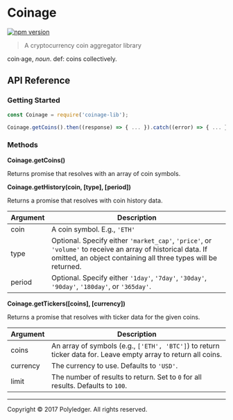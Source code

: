 # Coinage

[![npm version](https://badge.fury.io/js/coinage-lib.svg)](https://badge.fury.io/js/coinage-lib)

> A cryptocurrency coin aggregator library

coin·age, _noun_. def: coins collectively.

## API Reference

### Getting Started

```javascript
const Coinage = require('coinage-lib');

Coinage.getCoins().then((response) => { ... }).catch((error) => { ... });
```

### Methods

**Coinage.getCoins()**

Returns promise that resolves with an array of coin symbols.

**Coinage.getHistory(coin, [type], [period])**

Returns a promise that resolves with coin history data.

| Argument | Description                                                                                                                                                                  |
| -------- | ---------------------------------------------------------------------------------------------------------------------------------------------------------------------------- |
| coin     | A coin symbol. E.g., `'ETH'`                                                                                                                                                 |
| type     | Optional. Specify either `'market_cap'`, `'price'`, or `'volume'` to receive an array of historical data. If omitted, an object containing all three types will be returned. |
| period   | Optional. Specify either `'1day'`, `'7day'`, `'30day'`, `'90day'`, `'180day'`, or `'365day'`.                                                                                |

**Coinage.getTickers([coins], [currency])**

Returns a promise that resolves with ticker data for the given coins.

| Argument | Description                                                                                                    |
| -------- | -------------------------------------------------------------------------------------------------------------- |
| coins    | An array of symbols (e.g., `['ETH', 'BTC']`) to return ticker data for. Leave empty array to return all coins. |
| currency | The currency to use. Defaults to `'USD'`.                                                                      |
| limit    | The number of results to return. Set to `0` for all results. Defaults to `100`.                                |

---

Copyright © 2017 Polyledger. All rights reserved.
